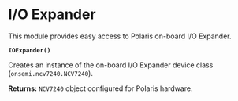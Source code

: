 # I/O Expander

This module provides easy access to Polaris on-board I/O Expander.


**`IOExpander()`**

Creates an instance of the on-board I/O Expander device class (`onsemi.ncv7240.NCV7240`).


**Returns:** `NCV7240` object configured for Polaris hardware.
<!--stackedit_data:
eyJoaXN0b3J5IjpbLTU2NzEzOTI4OF19
-->